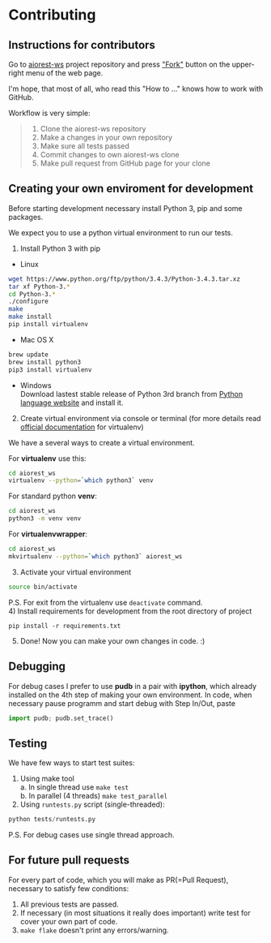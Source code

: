 Contributing
============

Instructions for contributors
-----------------------------

Go to [aiorest-ws](https://github.com/Relrin/aiorest-ws) project repository and press ["Fork"](https://github.com/Relrin/aiorest-ws#fork-destination-box) button on the upper-right menu of the web page.

I'm hope, that most of all, who read this "How to ..." knows how to work with GitHub.

Workflow is very simple:

>  1. Clone the aiorest-ws repository  
>  2. Make a changes in your own repository  
>  3. Make sure all tests passed  
>  4. Commit changes to own aiorest-ws clone  
>  5. Make pull request from GitHub page for your clone  

Creating your own enviroment for development
--------------------------------------------

Before starting development necessary install Python 3, pip and some packages. 

We expect you to use a python virtual environment to run our tests.  
1) Install Python 3 with pip
- Linux
```bash
wget https://www.python.org/ftp/python/3.4.3/Python-3.4.3.tar.xz
tar xf Python-3.* 
cd Python-3.*
./configure
make
make install
pip install virtualenv
```
- Mac OS X
```bash
brew update
brew install python3
pip3 install virtualenv
```
- Windows  
Download lastest stable release of Python 3rd branch from [Python language website](https://www.python.org/) and install it.  

2) Create virtual environment via console or terminal (for more details read [official documentation](https://virtualenv.pypa.io/en/latest/) for virtualenv)

We have a several ways to create a virtual environment.

For **virtualenv** use this:
```bash
cd aiorest_ws
virtualenv --python=`which python3` venv
```
For standard python **venv**:
```bash
cd aiorest_ws
python3 -m venv venv
```
For **virtualenvwrapper**:
```bash
cd aiorest_ws
mkvirtualenv --python=`which python3` aiorest_ws
```
3) Activate your virtual environment
```bash
source bin/activate
```
P.S. For exit from the virtualenv use ```deactivate``` command.  
4) Install requirements for development from the root directory of project
```
pip install -r requirements.txt
```
5) Done! Now you can make your own changes in code. :)

Debugging
---------
For debug cases I prefer to use **pudb** in a pair with **ipython**, which already installed on the 4th step of making your own environment.
In code, when necessary pause programm and start debug with Step In/Out, paste 
```python
import pudb; pudb.set_trace()
```

Testing
-------
We have few ways to start test suites:  

1. Using make tool  
 a. In single thread use ```make test```  
 b. In parallel (4 threads) ```make test_parallel```
2. Using ```runtests.py``` script (single-threaded):
```python  
python tests/runtests.py
```  

P.S. For debug cases use single thread approach.

For future pull requests
------------------------
For every part of code, which you will make as PR(=Pull Request), necessary to satisfy few conditions:  
1. All previous tests are passed.  
2. If necessary (in most situations it really does important) write test for cover your own part of code.  
3. ```make flake``` doesn't print any errors/warning.  
